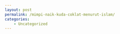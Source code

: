 ```yaml
---
layout: post
permalink: /mimpi-naik-kuda-coklat-menurut-islam/
categories:
    - Uncategorized
---
```


